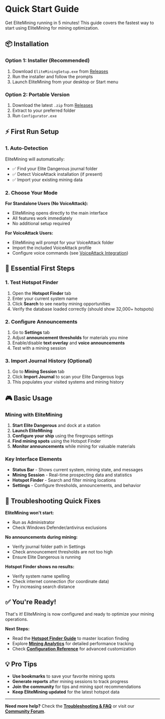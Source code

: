 # Quick Start Guide

Get EliteMining running in 5 minutes! This guide covers the fastest way to start using EliteMining for mining optimization.

## 📦 Installation

### Option 1: Installer (Recommended)
1. Download `EliteMiningSetup.exe` from [Releases](https://github.com/Viper-Dude/EliteMining/releases)
2. Run the installer and follow the prompts
3. Launch EliteMining from your desktop or Start menu

### Option 2: Portable Version
1. Download the latest `.zip` from [Releases](https://github.com/Viper-Dude/EliteMining/releases)
2. Extract to your preferred folder
3. Run `Configurator.exe`

## ⚡ First Run Setup

### 1. Auto-Detection
EliteMining will automatically:
- ✅ Find your Elite Dangerous journal folder
- ✅ Detect VoiceAttack installation (if present)
- ✅ Import your existing mining data

### 2. Choose Your Mode

**For Standalone Users (No VoiceAttack):**
- EliteMining opens directly to the main interface
- All features work immediately
- No additional setup required

**For VoiceAttack Users:**
- EliteMining will prompt for your VoiceAttack folder
- Import the included VoiceAttack profile
- Configure voice commands (see [VoiceAttack Integration](VoiceAttack-Integration))

## 🎯 Essential First Steps

### 1. Test Hotspot Finder
1. Open the **Hotspot Finder** tab
2. Enter your current system name
3. Click **Search** to see nearby mining opportunities
4. Verify the database loaded correctly (should show 32,000+ hotspots)

### 2. Configure Announcements
1. Go to **Settings** tab
2. Adjust **announcement thresholds** for materials you mine
3. Enable/disable **text overlay** and **voice announcements**
4. Test with a mining session

### 3. Import Journal History (Optional)
1. Go to **Mining Session** tab
2. Click **Import Journal** to scan your Elite Dangerous logs
3. This populates your visited systems and mining history

## 🎮 Basic Usage

### Mining with EliteMining
1. **Start Elite Dangerous** and dock at a station
2. **Launch EliteMining** 
3. **Configure your ship** using the firegroups settings
4. **Find mining spots** using the Hotspot Finder
5. **Monitor announcements** while mining for valuable materials

### Key Interface Elements
- **Status Bar** - Shows current system, mining state, and messages
- **Mining Session** - Real-time prospecting data and statistics  
- **Hotspot Finder** - Search and filter mining locations
- **Settings** - Configure thresholds, announcements, and behavior

## 🔧 Troubleshooting Quick Fixes

**EliteMining won't start:**
- Run as Administrator
- Check Windows Defender/antivirus exclusions

**No announcements during mining:**
- Verify journal folder path in Settings
- Check announcement thresholds are not too high
- Ensure Elite Dangerous is running

**Hotspot Finder shows no results:**
- Verify system name spelling
- Check internet connection (for coordinate data)
- Try increasing search distance

## ✅ You're Ready!

That's it! EliteMining is now configured and ready to optimize your mining operations. 

**Next Steps:**
- Read the **[Hotspot Finder Guide](Hotspot-Finder-Guide)** to master location finding
- Explore **[Mining Analytics](Mining-Analytics)** for detailed performance tracking
- Check **[Configuration Reference](Configuration-Reference)** for advanced customization

## 💡 Pro Tips

- **Use bookmarks** to save your favorite mining spots
- **Generate reports** after mining sessions to track progress
- **Join the community** for tips and mining spot recommendations
- **Keep EliteMining updated** for the latest hotspot data

---

**Need more help?** Check the **[Troubleshooting & FAQ](Troubleshooting-&-FAQ)** or visit our **[Community Forum](https://github.com/Viper-Dude/EliteMining/discussions)**.